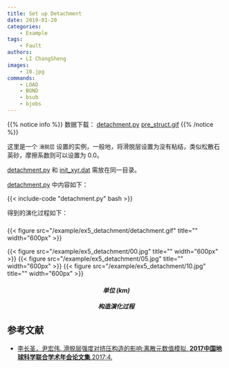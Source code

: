 ```yaml
---
title: Set up Detachment
date: 2019-01-20
categories:
    - Example
tags:
    - Fault
authors:
    - LI ChangSheng
images:
    - 10.jpg
commands:
    - LOAD
    - BOND
    - bsub
    - bjobs
---
```


{{% notice info %}}
数据下载：
[detachment.py](/example/ex5_detachment/detachment.py)
[pre_struct.gif](/example/ex5_detachment/detachment.gif)
{{% /notice %}}


这里是一个 `滑脱层` 设置的实例，一般地，将滑脱层设置为没有粘结，类似松散石英砂，摩擦系数则可以设置为 0.0。

[detachment.py](/example/ex5_detachment/detachment.py) 和 [init_xyr.dat](/example/ex5_detachment/init_xyr.dat) 需放在同一目录。

 [detachment.py](/example/ex5_detachment/detachment.py) 中内容如下：

{{< include-code "detachment.py" bash >}}

得到的演化过程如下：

<h5></h5>
{{< figure src="/example/ex5_detachment/detachment.gif" title="" width="600px" >}}

{{< figure src="/example/ex5_detachment/00.jpg" title="" width="600px" >}}
{{< figure src="/example/ex5_detachment/05.jpg" title="" width="600px" >}}
{{< figure src="/example/ex5_detachment/10.jpg" title="" width="600px" >}}

<center><h5>单位 (km)<br><br>构造演化过程</h5></center>

## 参考文献

- [李长圣，尹宏伟. 滑脱层强度对挤压构造的影响:离散元数值模拟. **2017中国地球科学联合学术年会论文集**,2017:4. ](http://t.cn/E6k57Mg)